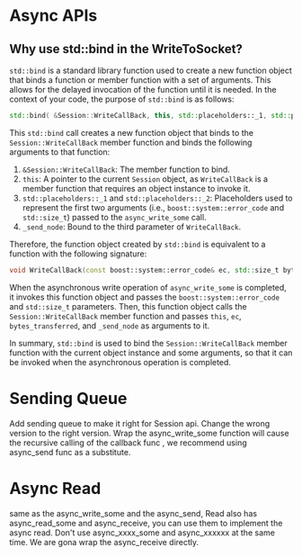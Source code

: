 # Async APIs
## Why use std::bind in the WriteToSocket?
`std::bind` is a standard library function used to create a new function object that binds a function or member function with a set of arguments. This allows for the delayed invocation of the function until it is needed. In the context of your code, the purpose of `std::bind` is as follows:

```cpp
std::bind( &Session::WriteCallBack, this, std::placeholders::_1, std::placeholders::_2, _send_node )
```

This `std::bind` call creates a new function object that binds to the `Session::WriteCallBack` member function and binds the following arguments to that function:

1. `&Session::WriteCallBack`: The member function to bind.
2. `this`: A pointer to the current `Session` object, as `WriteCallBack` is a member function that requires an object instance to invoke it.
3. `std::placeholders::_1` and `std::placeholders::_2`: Placeholders used to represent the first two arguments (i.e., `boost::system::error_code` and `std::size_t`) passed to the `async_write_some` call.
4. `_send_node`: Bound to the third parameter of `WriteCallBack`.

Therefore, the function object created by `std::bind` is equivalent to a function with the following signature:

```cpp
void WriteCallBack(const boost::system::error_code& ec, std::size_t bytes_transferred)
```

When the asynchronous write operation of `async_write_some` is completed, it invokes this function object and passes the `boost::system::error_code` and `std::size_t` parameters. Then, this function object calls the `Session::WriteCallBack` member function and passes `this`, `ec`, `bytes_transferred`, and `_send_node` as arguments to it.

In summary, `std::bind` is used to bind the `Session::WriteCallBack` member function with the current object instance and some arguments, so that it can be invoked when the asynchronous operation is completed.

# Sending Queue
Add sending queue to make it right for Session api.
Change the wrong version to the right version.
Wrap the async_write_some function will cause the recursive calling of the callback func
, we recommend using async_send func as a substitute.

# Async Read
same as the async_write_some and the async_send, Read also has async_read_some and async_receive, you can use them to implement the async read. Don't use async_xxxx_some 
and async_xxxxxx at the same time. We are gona wrap the async_receive directly.